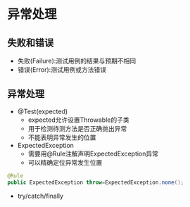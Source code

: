 # 异常处理
## 失败和错误
- 失败(Failure):测试用例的结果与预期不相同
- 错误(Error):测试用例或方法错误
## 异常处理
- @Test(expected)
  - expected允许设置Throwable的子类
  - 用于检测待测方法是否正确抛出异常
  - 不能表明异常发生的位置
- ExpectedException
  - 需要用@Rule注解声明ExpectedException异常
  - 可以精确定位异常发生位置
```java
@Rule
public ExpectedException throw=ExpectedException.none();
```
- try/catch/finally